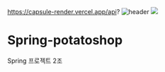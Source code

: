 https://capsule-render.vercel.app/api?
![header](https://capsule-render.vercel.app/api?type=waving&color=auto&height=300&section=header&text=capsule%20render&fontSize=90)
<img src="https://capsule-render.vercel.app/api?type=wave&color=auto&height=300&section=header&text=capsule%20render&fontSize=90" />
# Spring-potatoshop
Spring 프로젝트 2조
